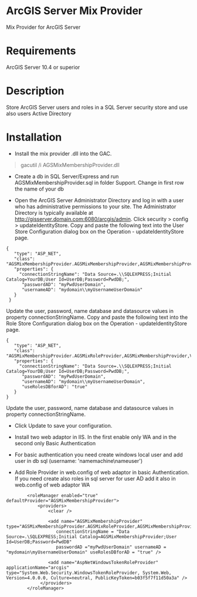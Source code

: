 # ArcGIS Server Mix Provider
Mix Provider for ArcGIS Server

# Requirements

ArcGIS Server 10.4 or superior

# Description

Store ArcGIS Server users and roles in a SQL Server security store and use also users Active Directory


# Installation

- Install the mix provider .dll into the GAC.

>gacutil /i AGSMixMembershipProvider.dll

- Create a db in SQL Server/Express and run AGSMixMembershipProvider.sql in folder Support. Change in first row the name of your db

- Open the ArcGIS Server Administrator Directory and log in with a user who has administrative permissions to your site.
The Administrator Directory is typically available at http://gisserver.domain.com:6080/arcgis/admin. 
Click security > config > updateIdentityStore.
Copy and paste the following text into the User Store Configuration dialog box on the Operation - updateIdentityStore page.

```<language>
{
   "type": "ASP_NET",
   "class": "AGSMixMembershipProvider.AGSMixMembershipProvider,AGSMixMembershipProvider,Version=1.0.0.0,Culture=Neutral,PublicKeyToken=4005576dfac9a17f",
   "properties": {
     "connectionStringName": "Data Source=.\\SQLEXPRESS;Initial Catalog=YourDB;User Id=UserDB;Password=PwdDB;",
      "passwordAD": "myPwdUserDomain",
      "usernameAD": "mydomain\\myUsernameUserDomain"       
   }
 }
```

Update the user, password, name database and datasource values in property connectionStringName.
Copy and paste the following text into the Role Store Configuration dialog box on the Operation - updateIdentityStore page.

```<language>
{
   "type": "ASP_NET",
   "class": "AGSMixMembershipProvider.AGSMixRoleProvider,AGSMixMembershipProvider,Version=1.0.0.0,Culture=Neutral,PublicKeyToken=4005576dfac9a17f",
   "properties": {
     "connectionStringName": "Data Source=.\\SQLEXPRESS;Initial Catalog=YourDB;User Id=UserDB;Password=PwdDB;",
      "passwordAD": "myPwdUserDomain",
      "usernameAD": "mydomain\\myUsernameUserDomain",
      "useRolesDBforAD": "true"      
   }
}
```

Update the user, password, name database and datasource values in property connectionStringName.

- Click Update to save your configuration.


- Install two web adaptor in IIS. In the first enable only WA and in the second only Basic Authentication

- For basic authentication you need create windows local user and add user in db sql (username: 'namemachine\nameuser')

- Add Role Provider in web.config of web adaptor in basic Authentication. If you need create also roles in sql server for user AD add it also in web.config of web adaptor WA 

```<language>
        <roleManager enabled="true" defaultProvider="AGSMixMembershipProvider">
            <providers>
                <clear />

                <add name="AGSMixMembershipProvider" type="AGSMixMembershipProvider.AGSMixRoleProvider,AGSMixMembershipProvider,Version=1.0.0.0,Culture=Neutral,PublicKeyToken=4005576dfac9a17f" 
                   connectionStringName = "Data Source=.\SQLEXPRESS;Initial Catalog=AGSMixMembershipProvider;User Id=UserDB;Password=PwdDB" 
                   passwordAD ="myPwdUserDomain" usernameAD = "mydomain\myUsernameUserDomain" useRolesDBforAD = "true" />
               
                <add name="AspNetWindowsTokenRoleProvider" applicationName="arcgis" type="System.Web.Security.WindowsTokenRoleProvider, System.Web, Version=4.0.0.0, Culture=neutral, PublicKeyToken=b03f5f7f11d50a3a" />
             </providers>
        </roleManager>
```









